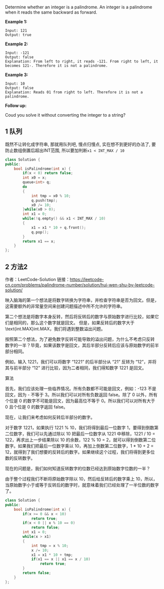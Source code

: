 Determine whether an integer is a palindrome. An integer is a palindrome when it reads the same backward as forward.

**Example 1:**

```
Input: 121
Output: true
```

**Example 2:**

```
Input: -121
Output: false
Explanation: From left to right, it reads -121. From right to left, it becomes 121-. Therefore it is not a palindrome.
```

**Example 3:**

```
Input: 10
Output: false
Explanation: Reads 01 from right to left. Therefore it is not a palindrome.
```

**Follow up:**

Coud you solve it without converting the integer to a string?

## 1 队列

既然不让转化成字符串, 那就用队列吧, 慢点归慢点, 实在想不到更好的办法了, 要防止数组倒置后超出INT范围, 所以要加判断`x1 < INT_MAX / 10`

```c++
class Solution {
public:
    bool isPalindrome(int x) {
        if(x < 0) return false;
        int x0 = x;
        queue<int> q;
        do
        {
            int tmp = x0 % 10;
            q.push(tmp);
            x0 /= 10;
        }while(x0 > 0);
        int x1 = 0;
        while(!q.empty() && x1 < INT_MAX / 10)
        {
            x1 = x1 * 10 + q.front();
            q.pop();
        }
        return x1 == x;
    }
};
```

## 2 方法2

作者：LeetCode-Solution
链接：https://leetcode-cn.com/problems/palindrome-number/solution/hui-wen-shu-by-leetcode-solution/

映入脑海的第一个想法是将数字转换为字符串，并检查字符串是否为回文。但是，这需要额外的非常量空间来创建问题描述中所不允许的字符串。

第二个想法是将数字本身反转，然后将反转后的数字与原始数字进行比较，如果它们是相同的，那么这个数字就是回文。
但是，如果反转后的数字大于 \text{int.MAX}int.MAX，我们将遇到整数溢出问题。

按照第二个想法，为了避免数字反转可能导致的溢出问题，为什么不考虑只反转 数字的一半？毕竟，如果该数字是回文，其后半部分反转后应该与原始数字的前半部分相同。

例如，输入 1221，我们可以将数字 “1221” 的后半部分从 “21” 反转为 “12”，并将其与前半部分 “12” 进行比较，因为二者相同，我们得知数字 1221 是回文。

算法

首先，我们应该处理一些临界情况。所有负数都不可能是回文，例如：-123 不是回文，因为 - 不等于 3。所以我们可以对所有负数返回 false。除了 0 以外，所有个位是 0 的数字不可能是回文，因为最高位不等于 0。所以我们可以对所有大于 0 且个位是 0 的数字返回 false。

现在，让我们来考虑如何反转后半部分的数字。

对于数字 1221，如果执行 1221 % 10，我们将得到最后一位数字 1，要得到倒数第二位数字，我们可以先通过除以 10 把最后一位数字从 1221 中移除，1221 / 10 = 122，再求出上一步结果除以 10 的余数，122 % 10 = 2，就可以得到倒数第二位数字。如果我们把最后一位数字乘以 10，再加上倒数第二位数字，1 * 10 + 2 = 12，就得到了我们想要的反转后的数字。如果继续这个过程，我们将得到更多位数的反转数字。

现在的问题是，我们如何知道反转数字的位数已经达到原始数字位数的一半？

由于整个过程我们不断将原始数字除以 10，然后给反转后的数字乘上 10，所以，当原始数字小于或等于反转后的数字时，就意味着我们已经处理了一半位数的数字了。



```c++
class Solution {
public:
    bool isPalindrome(int x) {
        if(x >= 0 && x < 10) 
            return true;
        if(x < 0 || x % 10 == 0)
            return false;
        int x1 = 0;
        while(x > x1)
        {
            int tmp = x % 10;
            x /= 10;
            x1 = x1 * 10 + tmp;
            if(x1 == x || x1 == x / 10)
                return true;
        }
        return false;
    }
};
```

